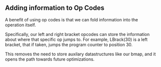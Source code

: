 ## Adding information to Op Codes

A benefit of using op codes is that we can fold information into the operation itself.

Specifically, our left and right bracket opcodes can store the information about where
that specific op jumps to. For example, LBrack(30) is a left bracket, that if taken, 
jumps the program counter to position 30.

This removes the need to store auxilary datastructures like our bmap, and it opens
the path towards future optimizations.